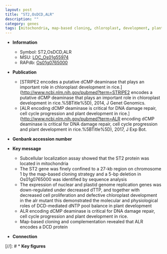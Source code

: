 ```yaml
---
layout: post
title: "ST2,OsDCD,ALR"
description: ""
category: genes
tags: [mitochondria, map-based cloning, chloroplast, development, plant development, cell cycle, chloroplast development, cell proliferation]
---
```


* **Information**  
    + Symbol: ST2,OsDCD,ALR  
    + MSU: [LOC_Os01g55974](http://rice.uga.edu/cgi-bin/ORF_infopage.cgi?orf=LOC_Os01g55974)  
    + RAPdb: [Os01g0765000](http://rapdb.dna.affrc.go.jp/viewer/gbrowse_details/irgsp1?name=Os01g0765000)  

* **Publication**  
    + [STRIPE2 encodes a putative dCMP deaminase that plays an important role in chloroplast development in rice.](http://www.ncbi.nlm.nih.gov/pubmed?term=STRIPE2 encodes a putative dCMP deaminase that plays an important role in chloroplast development in rice.%5BTitle%5D), 2014, J Genet Genomics.
    + [ALR encoding dCMP deaminase is critical for DNA damage repair, cell cycle progression and plant development in rice.](http://www.ncbi.nlm.nih.gov/pubmed?term=ALR encoding dCMP deaminase is critical for DNA damage repair, cell cycle progression and plant development in rice.%5BTitle%5D), 2017, J Exp Bot.

* **Genbank accession number**  

* **Key message**  
    + Subcellular localization assay showed that the ST2 protein was located in mitochondria
    + The ST2 gene was finely confined to a 27-kb region on chromosome 1 by the map-based cloning strategy and a 5-bp deletion in Os01g0765000 was identified by sequence analysis
    + The expression of nuclear and plastid genome replication genes was down-regulated under decreased dTTP, and together with decreased cell proliferation and defective chloroplast development in the alr mutant this demonstrated the molecular and physiological roles of DCD-mediated dNTP pool balance in plant development
    + ALR encoding dCMP deaminase is critical for DNA damage repair, cell cycle progression and plant development in rice.
    + Map-based cloning and complementation revealed that ALR encodes a DCD protein

* **Connection**  

[//]: # * **Key figures**  


